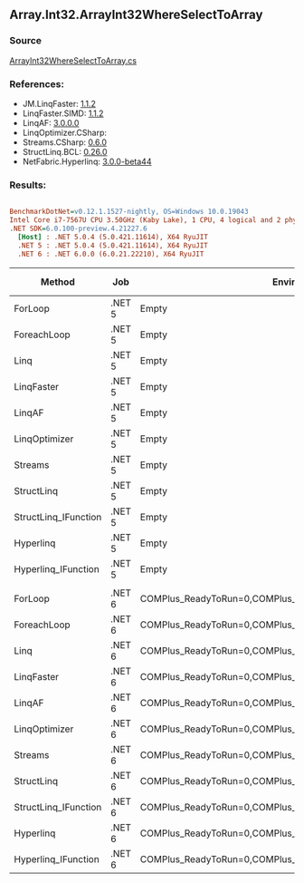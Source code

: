 ﻿## Array.Int32.ArrayInt32WhereSelectToArray

### Source
[ArrayInt32WhereSelectToArray.cs](../LinqBenchmarks/Array/Int32/ArrayInt32WhereSelectToArray.cs)

### References:
- JM.LinqFaster: [1.1.2](https://www.nuget.org/packages/JM.LinqFaster/1.1.2)
- LinqFaster.SIMD: [1.1.2](https://www.nuget.org/packages/LinqFaster.SIMD/1.0.3)
- LinqAF: [3.0.0.0](https://www.nuget.org/packages/LinqAF/3.0.0.0)
- LinqOptimizer.CSharp: [](https://www.nuget.org/packages/LinqOptimizer.CSharp/)
- Streams.CSharp: [0.6.0](https://www.nuget.org/packages/Streams.CSharp/0.6.0)
- StructLinq.BCL: [0.26.0](https://www.nuget.org/packages/StructLinq/0.26.0)
- NetFabric.Hyperlinq: [3.0.0-beta44](https://www.nuget.org/packages/NetFabric.Hyperlinq/3.0.0-beta44)

### Results:
``` ini

BenchmarkDotNet=v0.12.1.1527-nightly, OS=Windows 10.0.19043
Intel Core i7-7567U CPU 3.50GHz (Kaby Lake), 1 CPU, 4 logical and 2 physical cores
.NET SDK=6.0.100-preview.4.21227.6
  [Host] : .NET 5.0.4 (5.0.421.11614), X64 RyuJIT
  .NET 5 : .NET 5.0.4 (5.0.421.11614), X64 RyuJIT
  .NET 6 : .NET 6.0.0 (6.0.21.22210), X64 RyuJIT


```
|               Method |    Job |                                                   EnvironmentVariables |  Runtime | Count |        Mean |     Error |    StdDev |      Median |  Ratio | RatioSD |   Gen 0 | Gen 1 | Gen 2 | Allocated |
|--------------------- |------- |----------------------------------------------------------------------- |--------- |------ |------------:|----------:|----------:|------------:|-------:|--------:|--------:|------:|------:|----------:|
|              ForLoop | .NET 5 |                                                                  Empty | .NET 5.0 |   100 |    284.2 ns |   2.07 ns |   1.94 ns |    284.2 ns |   1.00 |    0.00 |  0.4244 |     - |     - |     888 B |
|          ForeachLoop | .NET 5 |                                                                  Empty | .NET 5.0 |   100 |    243.2 ns |   1.34 ns |   1.12 ns |    243.4 ns |   0.86 |    0.01 |  0.4244 |     - |     - |     888 B |
|                 Linq | .NET 5 |                                                                  Empty | .NET 5.0 |   100 |    522.6 ns |   3.04 ns |   2.85 ns |    522.2 ns |   1.84 |    0.02 |  0.3786 |     - |     - |     792 B |
|           LinqFaster | .NET 5 |                                                                  Empty | .NET 5.0 |   100 |    406.4 ns |   7.76 ns |   6.48 ns |    408.0 ns |   1.43 |    0.02 |  0.3171 |     - |     - |     664 B |
|               LinqAF | .NET 5 |                                                                  Empty | .NET 5.0 |   100 |    716.2 ns |   5.40 ns |   4.78 ns |    715.8 ns |   2.52 |    0.03 |  0.4091 |     - |     - |     856 B |
|        LinqOptimizer | .NET 5 |                                                                  Empty | .NET 5.0 |   100 | 51,628.3 ns | 458.14 ns | 428.55 ns | 51,762.6 ns | 181.68 |    1.89 | 14.6484 |     - |     - |  30,786 B |
|              Streams | .NET 5 |                                                                  Empty | .NET 5.0 |   100 |  1,015.9 ns |  20.03 ns |  34.54 ns |  1,034.5 ns |   3.46 |    0.12 |  0.6695 |     - |     - |   1,400 B |
|           StructLinq | .NET 5 |                                                                  Empty | .NET 5.0 |   100 |    531.6 ns |   3.77 ns |   3.53 ns |    530.5 ns |   1.87 |    0.02 |  0.1602 |     - |     - |     336 B |
| StructLinq_IFunction | .NET 5 |                                                                  Empty | .NET 5.0 |   100 |    300.6 ns |   1.83 ns |   1.62 ns |    300.4 ns |   1.06 |    0.01 |  0.1144 |     - |     - |     240 B |
|            Hyperlinq | .NET 5 |                                                                  Empty | .NET 5.0 |   100 |    611.8 ns |   3.37 ns |   2.99 ns |    611.6 ns |   2.15 |    0.02 |  0.1144 |     - |     - |     240 B |
|  Hyperlinq_IFunction | .NET 5 |                                                                  Empty | .NET 5.0 |   100 |    336.5 ns |   3.02 ns |   2.82 ns |    334.8 ns |   1.18 |    0.01 |  0.1144 |     - |     - |     240 B |
|                      |        |                                                                        |          |       |             |           |           |             |        |         |         |       |       |           |
|              ForLoop | .NET 6 | COMPlus_ReadyToRun=0,COMPlus_TC_QuickJitForLoops=1,COMPlus_TieredPGO=1 | .NET 6.0 |   100 |    231.8 ns |   3.24 ns |   2.70 ns |    231.1 ns |   1.00 |    0.00 |  0.4246 |     - |     - |     888 B |
|          ForeachLoop | .NET 6 | COMPlus_ReadyToRun=0,COMPlus_TC_QuickJitForLoops=1,COMPlus_TieredPGO=1 | .NET 6.0 |   100 |    240.9 ns |   3.46 ns |   3.23 ns |    239.1 ns |   1.04 |    0.01 |  0.4244 |     - |     - |     888 B |
|                 Linq | .NET 6 | COMPlus_ReadyToRun=0,COMPlus_TC_QuickJitForLoops=1,COMPlus_TieredPGO=1 | .NET 6.0 |   100 |    604.8 ns |  11.44 ns |  11.23 ns |    606.3 ns |   2.61 |    0.06 |  0.3786 |     - |     - |     792 B |
|           LinqFaster | .NET 6 | COMPlus_ReadyToRun=0,COMPlus_TC_QuickJitForLoops=1,COMPlus_TieredPGO=1 | .NET 6.0 |   100 |    410.7 ns |   1.84 ns |   1.54 ns |    410.7 ns |   1.77 |    0.02 |  0.3171 |     - |     - |     664 B |
|               LinqAF | .NET 6 | COMPlus_ReadyToRun=0,COMPlus_TC_QuickJitForLoops=1,COMPlus_TieredPGO=1 | .NET 6.0 |   100 |    668.7 ns |  13.15 ns |  19.68 ns |    677.4 ns |   2.83 |    0.11 |  0.4091 |     - |     - |     856 B |
|        LinqOptimizer | .NET 6 | COMPlus_ReadyToRun=0,COMPlus_TC_QuickJitForLoops=1,COMPlus_TieredPGO=1 | .NET 6.0 |   100 | 44,755.8 ns | 464.68 ns | 434.66 ns | 44,713.7 ns | 193.15 |    3.51 | 14.5264 |     - |     - |  30,496 B |
|              Streams | .NET 6 | COMPlus_ReadyToRun=0,COMPlus_TC_QuickJitForLoops=1,COMPlus_TieredPGO=1 | .NET 6.0 |   100 |    987.7 ns |   8.90 ns |   7.89 ns |    986.0 ns |   4.26 |    0.07 |  0.6695 |     - |     - |   1,400 B |
|           StructLinq | .NET 6 | COMPlus_ReadyToRun=0,COMPlus_TC_QuickJitForLoops=1,COMPlus_TieredPGO=1 | .NET 6.0 |   100 |    565.4 ns |  11.30 ns |  13.45 ns |    570.8 ns |   2.41 |    0.07 |  0.1602 |     - |     - |     336 B |
| StructLinq_IFunction | .NET 6 | COMPlus_ReadyToRun=0,COMPlus_TC_QuickJitForLoops=1,COMPlus_TieredPGO=1 | .NET 6.0 |   100 |    314.8 ns |   6.30 ns |   8.41 ns |    310.4 ns |   1.37 |    0.04 |  0.1144 |     - |     - |     240 B |
|            Hyperlinq | .NET 6 | COMPlus_ReadyToRun=0,COMPlus_TC_QuickJitForLoops=1,COMPlus_TieredPGO=1 | .NET 6.0 |   100 |    571.8 ns |   5.83 ns |   4.87 ns |    570.4 ns |   2.47 |    0.03 |  0.1144 |     - |     - |     240 B |
|  Hyperlinq_IFunction | .NET 6 | COMPlus_ReadyToRun=0,COMPlus_TC_QuickJitForLoops=1,COMPlus_TieredPGO=1 | .NET 6.0 |   100 |    359.7 ns |   7.23 ns |  11.88 ns |    365.2 ns |   1.50 |    0.06 |  0.1144 |     - |     - |     240 B |
